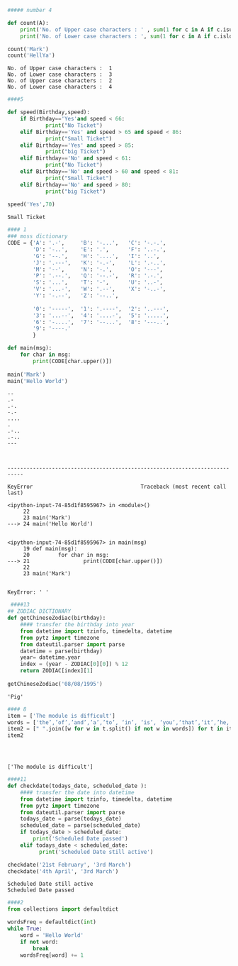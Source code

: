 

```python
##### number 4

def count(A): 
    print('No. of Upper case characters : ' , sum(1 for c in A if c.isupper()))
    print('No. of Lower case characters : ', sum(1 for c in A if c.islower()))

count('Mark')
count('HellYa')

```

    No. of Upper case characters :  1
    No. of Lower case characters :  3
    No. of Upper case characters :  2
    No. of Lower case characters :  4
    


```python
####5

def speed(Birthday,speed):
    if Birthday=='Yes'and speed < 66:
            print("No Ticket")
    elif Birthday=='Yes' and speed > 65 and speed < 86:
            print("Small Ticket")
    elif Birthday=='Yes' and speed > 85:
            print("big Ticket")
    elif Birthday=='No' and speed < 61:
            print("No Ticket")
    elif Birthday=='No' and speed > 60 and speed < 81:
            print("Small Ticket")
    elif Birthday=='No' and speed > 80:
            print("big Ticket")
            
speed('Yes',70)
```

    Small Ticket
    


```python
#### 1 
### moss dictionary
CODE = {'A': '.-',     'B': '-...',   'C': '-.-.', 
        'D': '-..',    'E': '.',      'F': '..-.',
        'G': '--.',    'H': '....',   'I': '..',
        'J': '.---',   'K': '-.-',    'L': '.-..',
        'M': '--',     'N': '-.',     'O': '---',
        'P': '.--.',   'Q': '--.-',   'R': '.-.',
     	'S': '...',    'T': '-',      'U': '..-',
        'V': '...-',   'W': '.--',    'X': '-..-',
        'Y': '-.--',   'Z': '--..',
        
        '0': '-----',  '1': '.----',  '2': '..---',
        '3': '...--',  '4': '....-',  '5': '.....',
        '6': '-....',  '7': '--...',  '8': '---..',
        '9': '----.'
        }

def main(msg):
	for char in msg:
		print(CODE[char.upper()])
		        
main('Mark')
main('Hello World')
```

    --
    .-
    .-.
    -.-
    ....
    .
    .-..
    .-..
    ---
    


    ---------------------------------------------------------------------------

    KeyError                                  Traceback (most recent call last)

    <ipython-input-74-85d1f8595967> in <module>()
         22 
         23 main('Mark')
    ---> 24 main('Hello World')
    

    <ipython-input-74-85d1f8595967> in main(msg)
         19 def main(msg):
         20         for char in msg:
    ---> 21                 print(CODE[char.upper()])
         22 
         23 main('Mark')
    

    KeyError: ' '



```python
 ####13
## ZODIAC DICTIONARY
def getChineseZodiac(birthday):
    #### transfer the birthday into year
    from datetime import tzinfo, timedelta, datetime
    from pytz import timezone 
    from dateutil.parser import parse
    datetime = parse(birthday) 
    year= datetime.year
    index = (year - ZODIAC[0][0]) % 12
    return ZODIAC[index][1] 
    
getChineseZodiac('08/08/1995')

```




    'Pig'




```python
#### 8
item = ['The module is difficult']
words = ['the’,’of’,’and’,’a’,’to’, ‘in’, ‘is’, ‘you’,‘that’,‘it’,’he,‘was’,’for’,’on’,’are’,’as’,‘with','his’,’they’,’I'] 
item2 = [" ".join([w for w in t.split() if not w in words]) for t in item]
item2





```




    ['The module is difficult']




```python
####11 
def checkdate(todays_date, scheduled_date ):
    #### transfer the date into datetime
    from datetime import tzinfo, timedelta, datetime
    from pytz import timezone 
    from dateutil.parser import parse
    todays_date = parse(todays_date) 
    scheduled_date = parse(scheduled_date) 
    if todays_date > scheduled_date:
        print('Scheduled Date passed')
    elif todays_date < scheduled_date:
          print('Scheduled Date still active')

checkdate('21st February', '3rd March')
checkdate('4th April', '3rd March')


```

    Scheduled Date still active
    Scheduled Date passed
    


```python
####2
from collections import defaultdict

wordsFreq = defaultdict(int)
while True:
    word = 'Hello World'
    if not word:
        break
    wordsFreq[word] += 1
```

